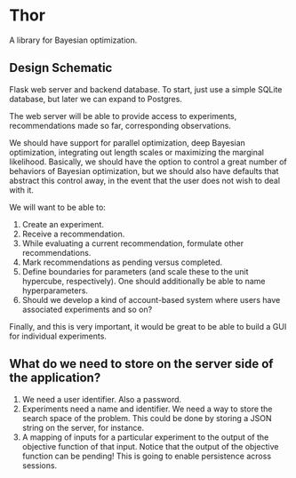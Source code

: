 # Thor
A library for Bayesian optimization.

## Design Schematic

Flask web server and backend database. To start, just use a simple SQLite database, but later we can expand to Postgres. 

The web server will be able to provide access to experiments, recommendations made so far, corresponding observations.

We should have support for parallel optimization, deep Bayesian optimization, integrating out length scales or maximizing the marginal likelihood. Basically, we should have the option to control a great number of behaviors of Bayesian optimization, but we should also have defaults that abstract this control away, in the event that the user does not wish to deal with it.

We will want to be able to:

1. Create an experiment.
2. Receive a recommendation.
3. While evaluating a current recommendation, formulate other recommendations.
4. Mark recommendations as pending versus completed.
5. Define boundaries for parameters (and scale these to the unit hypercube, respectively). One should additionally be able to name hyperparameters.
6. Should we develop a kind of account-based system where users have associated experiments and so on?

Finally, and this is very important, it would be great to be able to build a GUI for individual experiments.

## What do we need to store on the server side of the application?

1. We need a user identifier. Also a password.
2. Experiments need a name and identifier. We need a way to store the search space of the problem. This could be done by storing a JSON string on the server, for instance.
3. A mapping of inputs for a particular experiment to the output of the objective function of that input. Notice that the output of the objective function can be pending! This is going to enable persistence across sessions.

